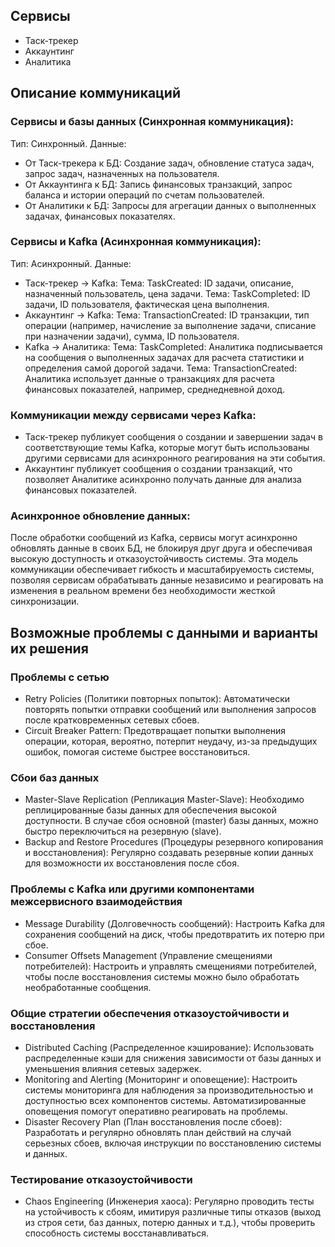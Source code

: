 ## Сервисы
- Таск-трекер
- Аккаунтинг
- Аналитика

## Описание коммуникаций
### Сервисы и базы данных (Синхронная коммуникация):
Тип: Синхронный.
Данные:
- От Таск-трекера к БД: Создание задач, обновление статуса задач, запрос задач, назначенных на пользователя.
- От Аккаунтинга к БД: Запись финансовых транзакций, запрос баланса и истории операций по счетам пользователей.
- От Аналитики к БД: Запросы для агрегации данных о выполненных задачах, финансовых показателях.
### Сервисы и Kafka (Асинхронная коммуникация):
Тип: Асинхронный.
Данные:
- Таск-трекер → Kafka:
Тема: TaskCreated: ID задачи, описание, назначенный пользователь, цена задачи.
Тема: TaskCompleted: ID задачи, ID пользователя, фактическая цена выполнения.
- Аккаунтинг → Kafka:
Тема: TransactionCreated: ID транзакции, тип операции (например, начисление за выполнение задачи, списание при назначении задачи), сумма, ID пользователя.
- Kafka → Аналитика:
Тема: TaskCompleted: Аналитика подписывается на сообщения о выполненных задачах для расчета статистики и определения самой дорогой задачи.
Тема: TransactionCreated: Аналитика использует данные о транзакциях для расчета финансовых показателей, например, среднедневной доход.
### Коммуникации между сервисами через Kafka:
- Таск-трекер публикует сообщения о создании и завершении задач в соответствующие темы Kafka, которые могут быть использованы другими сервисами для асинхронного реагирования на эти события.
- Аккаунтинг публикует сообщения о создании транзакций, что позволяет Аналитике асинхронно получать данные для анализа финансовых показателей.
### Асинхронное обновление данных:
После обработки сообщений из Kafka, сервисы могут асинхронно обновлять данные в своих БД, не блокируя друг друга и обеспечивая высокую доступность и отказоустойчивость системы.
Эта модель коммуникации обеспечивает гибкость и масштабируемость системы, позволяя сервисам обрабатывать данные независимо и реагировать на изменения в реальном времени без необходимости жесткой синхронизации.

## Возможные проблемы с данными и варианты их решения

### Проблемы с сетью
- Retry Policies (Политики повторных попыток): Автоматически повторять попытки отправки сообщений или выполнения запросов после кратковременных сетевых сбоев.
- Circuit Breaker Pattern: Предотвращает попытки выполнения операции, которая, вероятно, потерпит неудачу, из-за предыдущих ошибок, помогая системе быстрее восстановиться.
### Сбои баз данных
- Master-Slave Replication (Репликация Master-Slave): Необходимо реплицированные базы данных для обеспечения высокой доступности. В случае сбоя основной (master) базы данных, можно быстро переключиться на резервную (slave).
- Backup and Restore Procedures (Процедуры резервного копирования и восстановления): Регулярно создавать резервные копии данных для возможности их восстановления после сбоя.
### Проблемы с Kafka или другими компонентами межсервисного взаимодействия
- Message Durability (Долговечность сообщений): Настроить Kafka для сохранения сообщений на диск, чтобы предотвратить их потерю при сбое.
- Consumer Offsets Management (Управление смещениями потребителей): Настроить и управлять смещениями потребителей, чтобы после восстановления системы можно было обработать необработанные сообщения.
### Общие стратегии обеспечения отказоустойчивости и восстановления
- Distributed Caching (Распределенное кэширование): Использовать распределенные кэши для снижения зависимости от базы данных и уменьшения влияния сетевых задержек.
- Monitoring and Alerting (Мониторинг и оповещение): Настроить системы мониторинга для наблюдения за производительностью и доступностью всех компонентов системы. Автоматизированные оповещения помогут оперативно реагировать на проблемы.
- Disaster Recovery Plan (План восстановления после сбоев): Разработать и регулярно обновлять план действий на случай серьезных сбоев, включая инструкции по восстановлению системы и данных.
### Тестирование отказоустойчивости
- Chaos Engineering (Инженерия хаоса): Регулярно проводить тесты на устойчивость к сбоям, имитируя различные типы отказов (выход из строя сети, баз данных, потерю данных и т.д.), чтобы проверить способность системы восстанавливаться.
